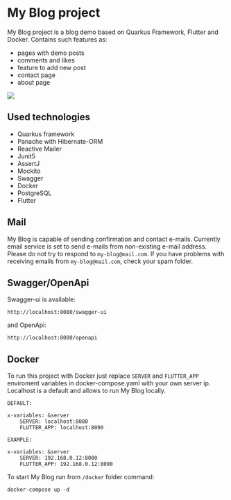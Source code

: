 # My Blog project
My Blog project is a blog demo based on Quarkus Framework, Flutter and Docker. Contains such features as:
- pages with demo posts
- comments and likes
- feature to add new post
- contact page
- about page

![](my-blog.gif)

## Used technologies
- Quarkus framework
- Panache with Hibernate-ORM
- Reactive Mailer
- Junit5
- AssertJ
- Mockito
- Swagger
- Docker
- PostgreSQL
- Flutter

## Mail
My Blog is capable of sending confirmation and contact e-mails. Currently email service is set to send e-mails from non-existing e-mail address. Please do not try to respond to `my-blog@mail.com`. If you have problems with receiving emails from `my-blog@mail.com`, check your spam folder.

## Swagger/OpenApi
Swagger-ui is available:

`http://localhost:8080/swagger-ui`

and OpenApi:

`http://localhost:8080/openapi`

## Docker
To run this project with Docker just replace `SERVER` and `FLUTTER_APP` enviroment variables in docker-compose.yaml with your own server ip. Localhost is a default and allows to run My Blog locally.

```
DEFAULT:

x-variables: &server
    SERVER: localhost:8080
    FLUTTER_APP: localhost:8090

EXAMPLE:

x-variables: &server
    SERVER: 192.168.0.12:8080
    FLUTTER_APP: 192.168.0.12:8090

```

To start My Blog run from `/docker` folder command:
```
docker-compose up -d
```